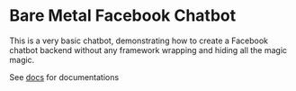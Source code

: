 # Bare Metal Facebook Chatbot

This is a very basic chatbot, demonstrating how to create a Facebook chatbot backend without any framework wrapping and hiding all the magic magic.

See [docs](../docs/bare-metal) for documentations